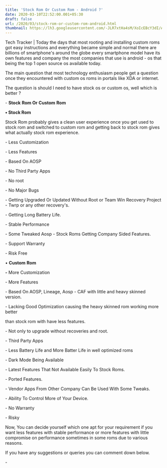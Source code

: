 ```yaml
---
title: 'Stock Rom Or Custom Rom - Android ?'
date: 2020-03-10T22:52:00.001+05:30
draft: false
url: /2020/03/stock-rom-or-custom-rom-android.html
thumbnail: https://lh3.googleusercontent.com/-JLR7xtHa4sM/XoIcEBcY3dI/AAAAAAAABPk/eNmRYZBtsf8U3U66Tq1EbwN5X3UaEYbXACLcBGAsYHQ/s1600/IMG_20200111_105332_780-02-10.jpeg
---
```


  

Tech Tracker | Today the days that most rooting and installing custom roms got easy instructions and everything became simple and normal there are billions of smartphone's around the globe every smartphone model have its own features and company the most companies that use is android - os that being the top 1 open source os available today. 

  

The main question that most technology enthusiasm people get a question once they encountered with custom os roms in portals like XDA or internet.

  

The question is should I need to have stock os or custom os, well which is better ?

  

\- **Stock** **Rom Or** **Custom** **Rom**

**• Stock Rom**

Stock Rom probably gives a clean user experience once you get used to stock rom and switched to custom rom and getting back to stock rom gives what actually stock rom experience.

  

\- Less Customization

  

\- Less Features

  

\- Based On AOSP 

  

\- No Third Party Apps

  

\- No root

  

\- No Major Bugs

  

\- Getting Upgraded Or Updated Without Root or Team Win Recovery Project - Twrp or any other recovery's.

  

\- Getting Long Battery Life.

  

\- Stable Performance

  

\- Some Tweaked Aosp - Stock Roms Getting Company Sided Features.

  

\- Support Warranty

  

\- Risk Free

  

• **Custom** **Rom**

**\-** More Customization

  

\- More Features

  

\- Based On AOSP, Lineage, Aosp - CAF with little and heavy skinned version.

  

\- Lacking Good Optimization causing the heavy skinned rom working more better

than stock rom with have less features.

  

\- Not only to upgrade without recoveries and root.

  

\- Third Party Apps

  

\- Less Battery Life and More Batter Life in well optimized roms

  

\- Dark Mode Being Available

  

\- Latest Features That Not Available Easily To Stock Roms.

  

\- Ported Features.

  

\- Vendor Apps From Other Company Can Be Used With Some Tweaks.

  

\- Ability To Control More of Your Device.

  

\- No Warranty

  

\- Risky 

  

Now, You can decide yourself which one apt for your requirement if you want less features with stable performance or more features with little compromise on performance sometimes in some roms due to various reasons.

  

If you have any suggestions or queries you can comment down below.

  

\-